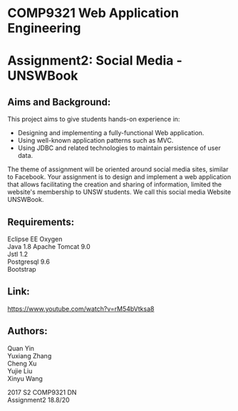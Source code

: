 # COMP9321 Web Application Engineering

Assignment2: Social Media - UNSWBook
=====
Aims and Background:
-----
This project aims to give students hands-on experience in:  
* Designing and implementing a fully-functional Web application.  
* Using well-known application patterns such as MVC.  
* Using JDBC and related technologies to maintain persistence of user data.   

The theme of assignment will be oriented around social media sites, similar to Facebook. Your assignment is to design and implement a web application that allows facilitating the creation and sharing of information, limited the website's membership to UNSW students. We call this social media Website UNSWBook.

Requirements:
-----
Eclipse EE Oxygen   
Java 1.8
Apache Tomcat 9.0   
Jstl 1.2  
Postgresql 9.6  
Bootstrap   

Link:
-----
https://www.youtube.com/watch?v=rM54bVtksa8

Authors:
-----
Quan Yin  
Yuxiang Zhang   
Cheng Xu  
Yujie Liu   
Xinyu Wang  

2017 S2 COMP9321 DN   
Assignment2 18.8/20
